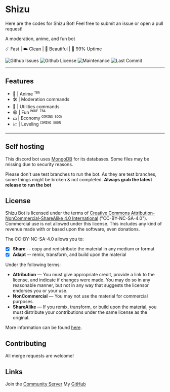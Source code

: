 # Shizu

Here are the codes for Shizu Bot! Feel free to submit an issue or open a pull request!

A moderation, anime, and fun bot

☄️ Fast | ☁️ Clean | 🌸 Beautiful | 🌙 99% Uptime

![Github Issues](https://img.shields.io/github/issues/Enlixe/Shizu?color=red&style=for-the-badge) ![Github License](https://img.shields.io/github/license/Enlixe/Shizu?color=black&style=for-the-badge) ![Maintenance](https://img.shields.io/maintenance/yes/2023?color=ff69b4&style=for-the-badge) ![Last Commit](https://img.shields.io/github/last-commit/Enlixe/Shizu?style=for-the-badge)

---

## Features

- 🌸 | Anime <sup>`TBA`
- 🛠️ | Moderation commands
- 📝 | Utilities commands
- 😆 | Fun <sup>`MORE TBA`
- 💵 | Economy <sup>`COMING SOON`
- 📈 | Leveling <sup>`COMING SOON`
<!-- - And much more coming [soon](#) 🎊 -->

---

## Self hosting

This discord bot uses [MongoDB](https://cloud.mongodb.com/) for its databases. Some files may be missing due to security reasons.

<!-- and can be found [here](https://github.com/ChristopherBThai/Discord-OwO-Bot/tree/master/secret). -->

Please don't use test branches to run the bot. As they are test branches, some things might be broken & not completed.
**Always grab the latest release to run the bot**

## License

Shizu Bot is licensed under the terms of [Creative Commons Attribution-NonCommercial-ShareAlike 4.0 International](https://github.com/Enlixe/Shizu/blob/master/LICENSE) ("CC-BY-NC-SA-4.0"). Commercial use is not allowed under this license. This includes any kind of revenue made with or based upon the software, even donations.

The CC-BY-NC-SA-4.0 allows you to:

- [x] **Share** -- copy and redistribute the material in any medium or format
- [x] **Adapt** -- remix, transform, and build upon the material

Under the following terms:

- **Attribution** — You must give appropriate credit, provide a link to the license, and indicate if changes were made. You may do so in any reasonable manner, but not in any way that suggests the licensor endorses you or your use.
- **NonCommercial** — You may not use the material for commercial purposes.
- **ShareAlike** — If you remix, transform, or build upon the material, you must distribute your contributions under the same license as the original.

More information can be found [here](https://creativecommons.org/licenses/by-nc-sa/4.0/).

## Contributing

All merge requests are welcome!

<!-- Just make sure to sign the [CLA](https://cla-assistant.io/ChristopherBThai/Discord-OwO-Bot) or else we cannot merge your changes. -->

## Links

Join the [Community Server](https://enlixe.github.io/l/dc "Community Server")
My [GitHub](https://github.com/Enlixe/ "GitHub")
